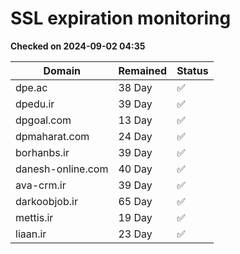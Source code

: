 # SSL expiration monitoring

**Checked on 2024-09-02 04:35**

| Domain | Remained | Status       |
|--------|----------|--------------|
| dpe.ac     | 38 Day   | ✅ |
| dpedu.ir     | 39 Day   | ✅ |
| dpgoal.com     | 13 Day   | ✅ |
| dpmaharat.com     | 24 Day   | ✅ |
| borhanbs.ir     | 39 Day   | ✅ |
| danesh-online.com     | 40 Day   | ✅ |
| ava-crm.ir     | 39 Day   | ✅ |
| darkoobjob.ir     | 65 Day   | ✅ |
| mettis.ir     | 19 Day   | ✅ |
| liaan.ir     | 23 Day   | ✅ |
